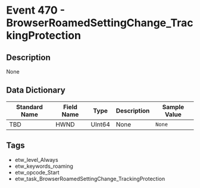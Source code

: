 # Event 470 - BrowserRoamedSettingChange_TrackingProtection

## Description
None

## Data Dictionary
|Standard Name|Field Name|Type|Description|Sample Value|
|---|---|---|---|---|
|TBD|HWND|UInt64|None|`None`|

## Tags
* etw_level_Always
* etw_keywords_roaming
* etw_opcode_Start
* etw_task_BrowserRoamedSettingChange_TrackingProtection